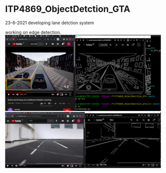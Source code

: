 # ITP4869_ObjectDetction_GTA

23-6-2021 developing lane detction system

working on edge detection.
![cap_lane0](img/cap_lane_detcition_2021-06-24.png)
![cap_lane1](img/cap_lane_2021-06-24.png)
